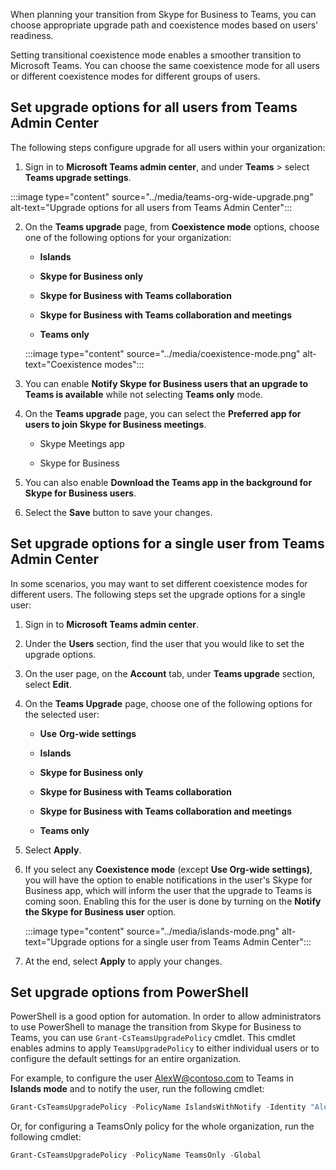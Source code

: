 When planning your transition from Skype for Business to Teams, you can choose appropriate upgrade path and coexistence modes based on users' readiness. 

Setting transitional coexistence mode enables a smoother transition to Microsoft Teams. You can choose the same coexistence mode for all users or different coexistence modes for different groups of users.

## Set upgrade options for all users from Teams Admin Center

The following steps configure upgrade for all users within your organization:

1. Sign in to **Microsoft Teams admin center**, and under **Teams** > select **Teams upgrade settings**.

:::image type="content" source="../media/teams-org-wide-upgrade.png" alt-text="Upgrade options for all users from Teams Admin Center":::

2. On the **Teams upgrade** page, from **Coexistence mode** options, choose one of the following options for your organization:

   - **Islands**

   - **Skype for Business only**

   - **Skype for Business with Teams collaboration**

   - **Skype for Business with Teams collaboration and meetings**

   - **Teams only**

   :::image type="content" source="../media/coexistence-mode.png" alt-text="Coexistence modes":::

3. You can enable **Notify Skype for Business users that an upgrade to Teams is available** while not selecting **Teams only** mode.

4. On the **Teams upgrade** page, you can select the **Preferred app for users to join Skype for Business meetings**.

   - Skype Meetings app

   - Skype for Business

5. You can also enable **Download the Teams app in the background for Skype for Business users**.

6. Select the **Save** button to save your changes.

## Set upgrade options for a single user from Teams Admin Center

In some scenarios, you may want to set different coexistence modes for different users. The following steps set the upgrade options for a single user:

1. Sign in to **Microsoft Teams admin center**.

2. Under the **Users** section, find the user that you would like to set the upgrade options.

3. On the user page, on the **Account** tab, under **Teams upgrade** section, select **Edit**.

4. On the **Teams Upgrade** page, choose one of the following options for the selected user:

   - **Use** **Org-wide settings**

   - **Islands**

   - **Skype for Business only**

   - **Skype for Business with Teams collaboration**

   - **Skype for Business with Teams collaboration and meetings**

   - **Teams only**

5. Select **Apply**.

6. If you select any **Coexistence mode** (except **Use Org-wide settings)**, you will have the option to enable notifications in the user's Skype for Business app, which will inform the user that the upgrade to Teams is coming soon. Enabling this for the user is done by turning on the **Notify the Skype for Business user** option.

   :::image type="content" source="../media/islands-mode.png" alt-text="Upgrade options for a single user from Teams Admin Center":::

7. At the end, select **Apply** to apply your changes.

## Set upgrade options from PowerShell

PowerShell is a good option for automation. In order to allow administrators to use PowerShell to manage the transition from Skype for Business to Teams, you can use ```Grant-CsTeamsUpgradePolicy``` cmdlet. This cmdlet enables admins to apply ```TeamsUpgradePolicy``` to either individual users or to configure the default settings for an entire organization.

For example, to configure the user AlexW@contoso.com to Teams in **Islands mode** and to notify the user, run the following cmdlet:

```powershell
Grant-CsTeamsUpgradePolicy -PolicyName IslandsWithNotify -Identity "AlexW@contoso.com"
```

Or, for configuring a TeamsOnly policy for the whole organization, run the following cmdlet:

```powershell
Grant-CsTeamsUpgradePolicy -PolicyName TeamsOnly -Global
```
